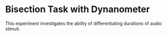 # Bisection Task with Dynanometer
This experiment investigates the ability of differentiating durations of audio stimuli.

